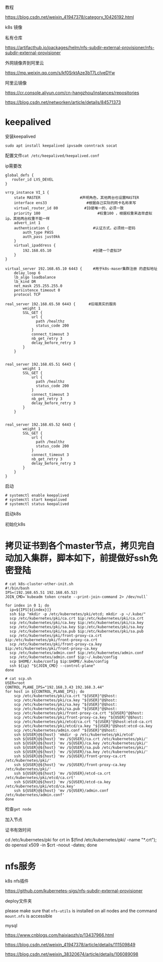 教程

https://blog.csdn.net/weixin_41947378/category_10426192.html



k8s 镜像

私有仓库

https://artifacthub.io/packages/helm/nfs-subdir-external-provisioner/nfs-subdir-external-provisioner

外网镜像弄到阿里云

https://mp.weixin.qq.com/s/kf0SrktAze3bT7LcIveDYw



阿里云镜像

https://cr.console.aliyun.com/cn-hangzhou/instances/repositories





https://blog.csdn.net/networken/article/details/84571373



# keepalived

安装keepalived

`sudo apt install keepalived ipvsadm conntrack socat`

配置文件`cat /etc/keepalived/keepalived.conf`

ip需要改

```
global_defs {
   router_id LVS_DEVEL
}

vrrp_instance VI_1 {
    state MASTER                  #声明角色，其他两台也设置MASTER
    interface ens33                  #根据自己实际的网卡名称来写
    virtual_router_id 80            #ID是唯一的，必须一致
    priority 100                          #权重100 ，根据权重来选举虚拟ip，其他两台权重不能一样
    advert_int 1
    authentication {                    #认证方式，必须统一密码
        auth_type PASS              
        auth_pass just0kk              
    }
    virtual_ipaddress { 
        192.168.65.10                   #创建一个虚拟IP
    }
}

virtual_server 192.168.65.10 6443 {     #用于k8s-maser集群注册 的虚拟地址
    delay_loop 6
    lb_algo loadbalance
    lb_kind DR
    net_mask 255.255.255.0
    persistence_timeout 0
    protocol TCP

real_server 192.168.65.50 6443 {      #后端真实的服务
        weight 1
        SSL_GET {
            url {
              path /healthz
              status_code 200
            }
            connect_timeout 3
            nb_get_retry 3
            delay_before_retry 3
        }
    }


real_server 192.168.65.51 6443 {
        weight 1
        SSL_GET {
            url {
              path /healthz
              status_code 200
            }
            connect_timeout 3
            nb_get_retry 3
            delay_before_retry 3
        }
    }


real_server 192.168.65.52 6443 {
        weight 1
        SSL_GET {
            url {
              path /healthz
              status_code 200
            }
            connect_timeout 3
            nb_get_retry 3
            delay_before_retry 3
        }
    }
}

```



启动

```
# systemctl enable keepalived
# systemctl start keepalived
# systemctl status keepalived
```



启动k8s



初始化k8s



# 拷贝证书到各个master节点，拷贝完自动加入集群，脚本如下，前提做好ssh免密登陆



```
# cat k8s-cluster-other-init.sh
#!/bin/bash
IPS=(192.168.65.51 192.168.65.52)
JOIN_CMD=`kubeadm token create --print-join-command 2> /dev/null`

for index in 0 1; do
  ip=${IPS[${index}]}
  ssh $ip "mkdir -p /etc/kubernetes/pki/etcd; mkdir -p ~/.kube/"
  scp /etc/kubernetes/pki/ca.crt $ip:/etc/kubernetes/pki/ca.crt
  scp /etc/kubernetes/pki/ca.key $ip:/etc/kubernetes/pki/ca.key
  scp /etc/kubernetes/pki/sa.key $ip:/etc/kubernetes/pki/sa.key
  scp /etc/kubernetes/pki/sa.pub $ip:/etc/kubernetes/pki/sa.pub
  scp /etc/kubernetes/pki/front-proxy-ca.crt $ip:/etc/kubernetes/pki/front-proxy-ca.crt
  scp /etc/kubernetes/pki/front-proxy-ca.key $ip:/etc/kubernetes/pki/front-proxy-ca.key
  scp /etc/kubernetes/admin.conf $ip:/etc/kubernetes/admin.conf
  scp /etc/kubernetes/admin.conf $ip:~/.kube/config
  scp $HOME/.kube/config $ip:$HOME/.kube/config
  ssh ${ip} "${JOIN_CMD} --control-plane"
done
```



```
# cat scp.sh
USER=root
CONTROL_PLANE_IPS="192.168.3.43 192.168.3.44"
for host in ${CONTROL_PLANE_IPS}; do
    scp /etc/kubernetes/pki/ca.crt "${USER}"@$host:
    scp /etc/kubernetes/pki/ca.key "${USER}"@$host:
    scp /etc/kubernetes/pki/sa.key "${USER}"@$host:
    scp /etc/kubernetes/pki/sa.pub "${USER}"@$host:
    scp /etc/kubernetes/pki/front-proxy-ca.crt "${USER}"@$host:
    scp /etc/kubernetes/pki/front-proxy-ca.key "${USER}"@$host:
    scp /etc/kubernetes/pki/etcd/ca.crt "${USER}"@$host:etcd-ca.crt
    scp /etc/kubernetes/pki/etcd/ca.key "${USER}"@$host:etcd-ca.key
    scp /etc/kubernetes/admin.conf "${USER}"@$host:
    ssh ${USER}@${host} 'mkdir -p /etc/kubernetes/pki/etcd'
    ssh ${USER}@${host} 'mv /${USER}/ca.crt /etc/kubernetes/pki/'
    ssh ${USER}@${host} 'mv /${USER}/ca.key /etc/kubernetes/pki/'
    ssh ${USER}@${host} 'mv /${USER}/sa.pub /etc/kubernetes/pki/'
    ssh ${USER}@${host} 'mv /${USER}/sa.key /etc/kubernetes/pki/'
    ssh ${USER}@${host} 'mv /${USER}/front-proxy-ca.crt /etc/kubernetes/pki/'
    ssh ${USER}@${host} 'mv /${USER}/front-proxy-ca.key /etc/kubernetes/pki/'
    ssh ${USER}@${host} 'mv /${USER}/etcd-ca.crt /etc/kubernetes/pki/etcd/ca.crt'
    ssh ${USER}@${host} 'mv /${USER}/etcd-ca.key /etc/kubernetes/pki/etcd/ca.key'
    ssh ${USER}@${host} 'mv /${USER}/admin.conf /etc/kubernetes/admin.conf'
done
```



检查`get node`



加入节点



证书有效时间

cd /etc/kubernetes/pki for crt in $(find /etc/kubernetes/pki/ -name "*.crt"); do openssl x509 -in $crt -noout -dates; done 



# nfs服务





k8s nfs插件

https://github.com/kubernetes-sigs/nfs-subdir-external-provisioner

deploy文件夹

please make sure that `nfs-utils` is installed on all nodes and the command `mount.nfs` is accessible



mysql 

https://www.cnblogs.com/haixiaozh/p/13437966.html

https://blog.csdn.net/weixin_41947378/article/details/111509849

https://blog.csdn.net/weixin_38320674/article/details/106089098

